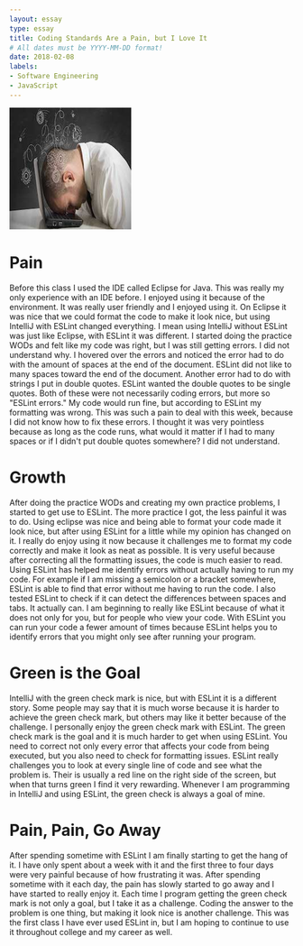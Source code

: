 ```yaml
---
layout: essay
type: essay
title: Coding Standards Are a Pain, but I Love It 
# All dates must be YYYY-MM-DD format!
date: 2018-02-08
labels: 
- Software Engineering 
- JavaScript
---
```

<img class="ui medium right floated image" src="/images/ESLint.jpg">

# Pain 
Before this class I used the IDE called Eclipse for Java. This was really my only experience with an IDE before. I enjoyed using it because of the environment. It was really user friendly and I enjoyed using it. On Eclipse it was nice that we could format the code to make it look nice, but using IntelliJ with ESLint changed everything. I mean using IntelliJ without ESLint was just like Eclipse, with ESLint it was different. I started doing the practice WODs and felt like my code was right, but I was still getting errors. I did not understand why. I hovered over the errors and noticed the error had to do with the amount of spaces at the end of the document. ESLint did not like to many spaces toward the end of the document. Another error had to do with strings I put in double quotes. ESLint wanted the double quotes to be single quotes. Both of these were not necessarily coding errors, but more so "ESLint errors." My code would run fine, but according to ESLint my formatting was wrong. This was such a pain to deal with this week, because I did not know how to fix these errors. I thought it was very pointless because as long as the code runs, what would it matter if I had to many spaces or if I didn't put double quotes somewhere? I did not understand. 
# Growth 
After doing the practice WODs and creating my own practice problems, I started to get use to ESLint. The more practice I got, the less painful it was to do. Using eclipse was nice and being able to format your code made it look nice, but after using ESLint for a little while my opinion has changed on it. I really do enjoy using it now because it challenges me to format my code correctly and make it look as neat as possible. It is very useful because after correcting all the formatting issues, the code is much easier to read. Using ESLint has helped me identify errors without actually having to run my code. For example if I am missing a semicolon or a bracket somewhere, ESLint is able to find that error without me having to run the code. I also tested ESLint to check if it can detect the differences between spaces and tabs. It actually can. I am beginning to really like ESLint because of what it does not only for you, but for people who view your code. With ESLint you can run your code a fewer amount of times because ESLint helps you to identify errors that you might only see after running your program. 
# Green is the Goal
IntelliJ with the green check mark is nice, but with ESLint it is a different story. Some people may say that it is much worse because it is harder to achieve the green check mark, but others may like it better because of the challenge. I personally enjoy the green check mark with ESLint. The green check mark is the goal and it is much harder to get when using ESLint. You need to correct not only every error that affects your code from being executed, but you also need to check for formatting issues. ESLint really challenges you to look at every single line of code and see what the problem is. Their is usually a red line on the right side of the screen, but when that turns green I find it very rewarding. Whenever I am programming in IntelliJ and using ESLint, the green check is always a goal of mine. 

# Pain, Pain, Go Away 
After spending sometime with ESLint I am finally starting to get the hang of it. I have only spent about a week with it and the first three to four days were very painful because of how frustrating it was. After spending sometime with it each day, the pain has slowly started to go away and I have started to really enjoy it. Each time I program getting the green check mark is not only a goal, but I take it as a challenge. Coding the answer to the problem is one thing, but making it look nice is another challenge. This was the first class I have ever used ESLint in, but I am hoping to continue to use it throughout college and my career as well.  
